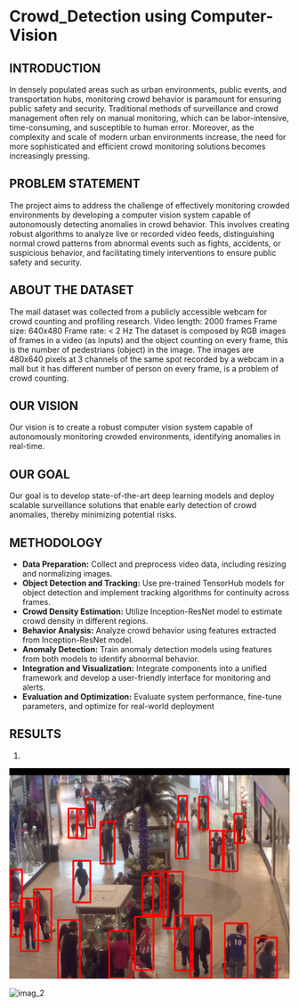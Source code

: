# Crowd_Detection using Computer-Vision

## INTRODUCTION

In densely populated areas such as urban environments, public events, and transportation hubs, monitoring crowd behavior is paramount for ensuring public safety and security. Traditional methods of surveillance and crowd management often rely on manual monitoring, which can be labor-intensive, time-consuming, and susceptible to human error. Moreover, as the complexity and scale of modern urban environments increase, the need for more sophisticated and efficient crowd monitoring solutions becomes increasingly pressing.

## PROBLEM STATEMENT

The project aims to address the challenge of effectively monitoring crowded environments by developing a computer vision system capable of autonomously detecting anomalies in crowd behavior. This involves creating robust algorithms to analyze live or recorded video feeds, distinguishing normal crowd patterns from abnormal events such as fights, accidents, or suspicious behavior, and facilitating timely interventions to ensure public safety and security.

## ABOUT THE DATASET

The mall dataset was collected from a publicly accessible webcam for crowd counting and profiling research.
Video length: 2000 frames
Frame size: 640x480
Frame rate: < 2 Hz The dataset is composed by RGB images of frames in a video (as inputs) and the object counting on every frame, this is the number of pedestrians (object) in the image. The images are 480x640 pixels at 3 channels of the same spot recorded by a webcam in a mall but it has different number of person on every frame, is a problem of crowd counting.

## OUR VISION

Our vision is to create a robust computer vision system capable of autonomously monitoring crowded environments, identifying anomalies in real-time.

## OUR GOAL

Our goal is to develop state-of-the-art deep learning models and deploy scalable surveillance solutions that enable early detection of crowd anomalies, thereby minimizing potential risks.

## METHODOLOGY

- **Data Preparation:** Collect and preprocess video data, including resizing and normalizing images.
- **Object Detection and Tracking:** Use pre-trained TensorHub models for object detection and implement tracking algorithms for continuity across frames.
- **Crowd Density Estimation:** Utilize Inception-ResNet model to estimate crowd density in different regions.
- **Behavior Analysis:** Analyze crowd behavior using features extracted from Inception-ResNet model.
- **Anomaly Detection:** Train anomaly detection models using features from both models to identify abnormal behavior.
- **Integration and Visualization:** Integrate components into a unified framework and develop a user-friendly interface for monitoring and alerts.
- **Evaluation and Optimization:** Evaluate system performance, fine-tune parameters, and optimize for real-world deployment

## RESULTS

1) 
![img_1](https://github.com/ananya2285/Computer-Vision_Crowd_Detection/blob/5e8b7df9b94937b07dcd17ca57359cc48fd06e1d/Results/crowd%202.png)

![imag_2]()

